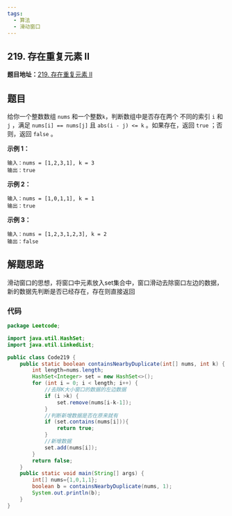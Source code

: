 ```yaml
---
tags:
  - 算法
  - 滑动窗口  
---
```


##  219. 存在重复元素 II

**题目地址：**[219. 存在重复元素 II](https://leetcode-cn.com/problems/contains-duplicate-ii/)

## 题目

给你一个整数数组 `nums` 和一个整数` k `，判断数组中是否存在两个 不同的索引 `i` 和` j` ，满足 `nums[i] == nums[j]` 且 `abs(i - j) <= k` 。如果存在，返回 `true` ；否则，返回 `false` 。

**示例 1：**

```
输入：nums = [1,2,3,1], k = 3
输出：true
```

**示例 2：**

```
输入：nums = [1,0,1,1], k = 1
输出：true
```

**示例 3：**

```
输入：nums = [1,2,3,1,2,3], k = 2
输出：false
```

## 解题思路

滑动窗口的思想，将窗口中元素放入set集合中，窗口滑动去除窗口左边的数据，新的数据先判断是否已经存在，存在则直接返回

### 代码

```java
package Leetcode;

import java.util.HashSet;
import java.util.LinkedList;

public class Code219 {
    public static boolean containsNearbyDuplicate(int[] nums, int k) {
        int length=nums.length;
        HashSet<Integer> set = new HashSet<>();
        for (int i = 0; i < length; i++) {
            //去除K大小窗口的数据的左边数据
            if (i >k) {
                set.remove(nums[i-k-1]);
            }
            //判断新增数据是否在原来就有
            if (set.contains(nums[i])){
                return true;
            }
            //新增数据
            set.add(nums[i]);
        }
        return false;
    }
    public static void main(String[] args) {
        int[] nums={1,0,1,1};
        boolean b = containsNearbyDuplicate(nums, 1);
        System.out.println(b);
    }
}

```

